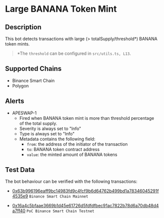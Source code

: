 # Large BANANA Token Mint

## Description

This bot detects transactions with large (> totalSupply/threshold\*) BANANA token mints.

> \*The `threshold` can be configured in `src/utils.ts, L13`.

## Supported Chains

- Binance Smart Chain
- Polygon

## Alerts

- APESWAP-1
  - Fired when BANANA token mint is more than threshold percentage of the total supply.
  - Severity is always set to "Info"
  - Type is always set to "Info"
  - Metadata contains the following field:
    - `from`: the address of the initiator of the transaction
    - `to`: BANANA token contract address
    - `value`: the minted amount of BANANA tokens

## Test Data

The bot behaviour can be verified with the following transactions:

- [0x63b996196eaff9bc14983fd9c4fcf9b6d64762b499bd1a78346045291f4535e9](https://www.bscscan.com/tx/0x63b996196eaff9bc14983fd9c4fcf9b6d64762b499bd1a78346045291f4535e9) `Binance Smart Chain Mainnet`

- [0x16a4c5bfaae3669b1d45e61726d5fdfdfbec91ac7822b78d6a70db48d4a7ff40](https://testnet.bscscan.com/tx/0x16a4c5bfaae3669b1d45e61726d5fdfdfbec91ac7822b78d6a70db48d4a7ff40) `PoC Binance Smart Chain Testnet`
